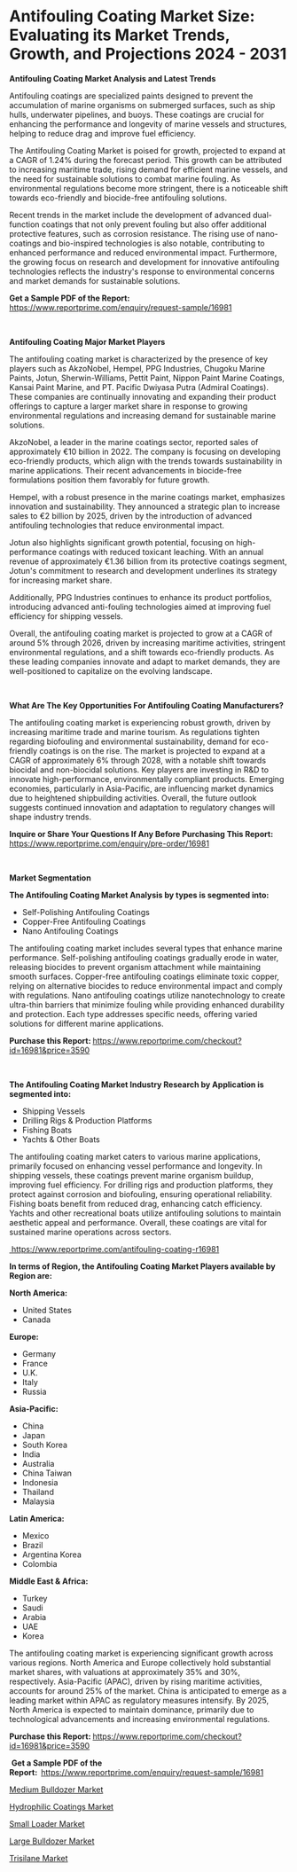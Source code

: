 <p><h1>Antifouling Coating Market Size: Evaluating its Market Trends, Growth, and Projections 2024 - 2031</h1></p><p><strong>Antifouling Coating Market Analysis and Latest Trends</strong></p>
<p><p>Antifouling coatings are specialized paints designed to prevent the accumulation of marine organisms on submerged surfaces, such as ship hulls, underwater pipelines, and buoys. These coatings are crucial for enhancing the performance and longevity of marine vessels and structures, helping to reduce drag and improve fuel efficiency.</p><p>The Antifouling Coating Market is poised for growth, projected to expand at a CAGR of 1.24% during the forecast period. This growth can be attributed to increasing maritime trade, rising demand for efficient marine vessels, and the need for sustainable solutions to combat marine fouling. As environmental regulations become more stringent, there is a noticeable shift towards eco-friendly and biocide-free antifouling solutions.</p><p>Recent trends in the market include the development of advanced dual-function coatings that not only prevent fouling but also offer additional protective features, such as corrosion resistance. The rising use of nano-coatings and bio-inspired technologies is also notable, contributing to enhanced performance and reduced environmental impact. Furthermore, the growing focus on research and development for innovative antifouling technologies reflects the industry's response to environmental concerns and market demands for sustainable solutions.</p></p>
<p><strong>Get a Sample PDF of the Report:&nbsp;</strong> <a href="https://www.reportprime.com/enquiry/request-sample/16981?utm_campaign=1941&utm_medium=2&utm_source=Github&utm_content=ia&utm_term=24122024&utm_id=antifouling-coating">https://www.reportprime.com/enquiry/request-sample/16981</a></p>
<p>&nbsp;</p>
<p><strong>Antifouling Coating Major Market Players</strong></p>
<p><p>The antifouling coating market is characterized by the presence of key players such as AkzoNobel, Hempel, PPG Industries, Chugoku Marine Paints, Jotun, Sherwin-Williams, Pettit Paint, Nippon Paint Marine Coatings, Kansai Paint Marine, and PT. Pacific Dwiyasa Putra (Admiral Coatings). These companies are continually innovating and expanding their product offerings to capture a larger market share in response to growing environmental regulations and increasing demand for sustainable marine solutions.</p><p>AkzoNobel, a leader in the marine coatings sector, reported sales of approximately €10 billion in 2022. The company is focusing on developing eco-friendly products, which align with the trends towards sustainability in marine applications. Their recent advancements in biocide-free formulations position them favorably for future growth.</p><p>Hempel, with a robust presence in the marine coatings market, emphasizes innovation and sustainability. They announced a strategic plan to increase sales to €2 billion by 2025, driven by the introduction of advanced antifouling technologies that reduce environmental impact.</p><p>Jotun also highlights significant growth potential, focusing on high-performance coatings with reduced toxicant leaching. With an annual revenue of approximately €1.36 billion from its protective coatings segment, Jotun's commitment to research and development underlines its strategy for increasing market share.</p><p>Additionally, PPG Industries continues to enhance its product portfolios, introducing advanced anti-fouling technologies aimed at improving fuel efficiency for shipping vessels.</p><p>Overall, the antifouling coating market is projected to grow at a CAGR of around 5% through 2026, driven by increasing maritime activities, stringent environmental regulations, and a shift towards eco-friendly products. As these leading companies innovate and adapt to market demands, they are well-positioned to capitalize on the evolving landscape.</p></p>
<p>&nbsp;</p>
<p><strong>What Are The Key Opportunities For Antifouling Coating Manufacturers?</strong></p>
<p><p>The antifouling coating market is experiencing robust growth, driven by increasing maritime trade and marine tourism. As regulations tighten regarding biofouling and environmental sustainability, demand for eco-friendly coatings is on the rise. The market is projected to expand at a CAGR of approximately 6% through 2028, with a notable shift towards biocidal and non-biocidal solutions. Key players are investing in R&D to innovate high-performance, environmentally compliant products. Emerging economies, particularly in Asia-Pacific, are influencing market dynamics due to heightened shipbuilding activities. Overall, the future outlook suggests continued innovation and adaptation to regulatory changes will shape industry trends.</p></p>
<p><strong>Inquire or Share Your Questions If Any Before Purchasing This Report:</strong> <a href="https://www.reportprime.com/enquiry/pre-order/16981?utm_campaign=1941&utm_medium=2&utm_source=Github&utm_content=ia&utm_term=24122024&utm_id=antifouling-coating">https://www.reportprime.com/enquiry/pre-order/16981</a></p>
<p>&nbsp;</p>
<p><strong>Market Segmentation</strong></p>
<p><strong>The Antifouling Coating Market Analysis by types is segmented into:</strong></p>
<p><ul><li>Self-Polishing Antifouling Coatings</li><li>Copper-Free Antifouling Coatings</li><li>Nano Antifouling Coatings</li></ul></p>
<p><p>The antifouling coating market includes several types that enhance marine performance. Self-polishing antifouling coatings gradually erode in water, releasing biocides to prevent organism attachment while maintaining smooth surfaces. Copper-free antifouling coatings eliminate toxic copper, relying on alternative biocides to reduce environmental impact and comply with regulations. Nano antifouling coatings utilize nanotechnology to create ultra-thin barriers that minimize fouling while providing enhanced durability and protection. Each type addresses specific needs, offering varied solutions for different marine applications.</p></p>
<p><strong>Purchase this Report:&nbsp;</strong><a href="https://www.reportprime.com/checkout?id=16981&price=3590&utm_campaign=1941&utm_medium=2&utm_source=Github&utm_content=ia&utm_term=24122024&utm_id=antifouling-coating">https://www.reportprime.com/checkout?id=16981&price=3590</a></p>
<p>&nbsp;</p>
<p><strong>The Antifouling Coating Market Industry Research by Application is segmented into:</strong></p>
<p><ul><li>Shipping Vessels</li><li>Drilling Rigs & Production Platforms</li><li>Fishing Boats</li><li>Yachts & Other Boats</li></ul></p>
<p><p>The antifouling coating market caters to various marine applications, primarily focused on enhancing vessel performance and longevity. In shipping vessels, these coatings prevent marine organism buildup, improving fuel efficiency. For drilling rigs and production platforms, they protect against corrosion and biofouling, ensuring operational reliability. Fishing boats benefit from reduced drag, enhancing catch efficiency. Yachts and other recreational boats utilize antifouling solutions to maintain aesthetic appeal and performance. Overall, these coatings are vital for sustained marine operations across sectors.</p></p>
<p><a href="https://www.reportprime.com/antifouling-coating-r16981?utm_campaign=1941&utm_medium=2&utm_source=Github&utm_content=ia&utm_term=24122024&utm_id=antifouling-coating">&nbsp;https://www.reportprime.com/antifouling-coating-r16981</a></p>
<p><strong>In terms of Region, the Antifouling Coating Market Players available by Region are:</strong></p>
<p>
    <p> <strong> North America: </strong>
        <ul>
            <li>United States</li>
            <li>Canada</li>
        </ul>
        </p> 
    <p> <strong> Europe: </strong>
        <ul>
            <li>Germany</li>
            <li>France</li>
            <li>U.K.</li>
            <li>Italy</li>
            <li>Russia</li>
        </ul>
        </p> 
    <p> <strong> Asia-Pacific: </strong>
        <ul>
            <li>China</li>
            <li>Japan</li>
            <li>South Korea</li>
            <li>India</li>
            <li>Australia</li>
            <li>China Taiwan</li>
            <li>Indonesia</li>
            <li>Thailand</li>
            <li>Malaysia</li>
        </ul>
        </p> 
    <p> <strong> Latin America: </strong>
        <ul>
            <li>Mexico</li>
            <li>Brazil</li>
            <li>Argentina Korea</li>
            <li>Colombia</li>
        </ul>
        </p> 
    <p> <strong> Middle East & Africa: </strong>
        <ul>
            <li>Turkey</li>
            <li>Saudi</li>
            <li>Arabia</li>
            <li>UAE</li>
            <li>Korea</li>
        </ul>
    </p>
    </p>
<p><p>The antifouling coating market is experiencing significant growth across various regions. North America and Europe collectively hold substantial market shares, with valuations at approximately 35% and 30%, respectively. Asia-Pacific (APAC), driven by rising maritime activities, accounts for around 25% of the market. China is anticipated to emerge as a leading market within APAC as regulatory measures intensify. By 2025, North America is expected to maintain dominance, primarily due to technological advancements and increasing environmental regulations.</p></p>
<p><strong>Purchase this Report: </strong><a href="https://www.reportprime.com/checkout?id=16981&price=3590&utm_campaign=1941&utm_medium=2&utm_source=Github&utm_content=ia&utm_term=24122024&utm_id=antifouling-coating">https://www.reportprime.com/checkout?id=16981&price=3590</a></p>
<p>&nbsp;<strong>Get a Sample PDF of the Report:&nbsp;&nbsp;</strong><a href="https://www.reportprime.com/enquiry/request-sample/16981?utm_campaign=1941&utm_medium=2&utm_source=Github&utm_content=ia&utm_term=24122024&utm_id=antifouling-coating">https://www.reportprime.com/enquiry/request-sample/16981</a></p>
<p><strong></strong></p>
<p><p><a href="https://www.linkedin.com/pulse/insights-medium-bulldozer-market-analysis-growth-factors-jmpoe?utm_campaign=1941&utm_medium=2&utm_source=Github&utm_content=ia&utm_term=24122024&utm_id=antifouling-coating">Medium Bulldozer Market</a></p><p><a href="https://github.com/mahnoor2003/Market-Research-Report-List-6/blob/main/hydrophilic-coatings-market.md?utm_campaign=1941&utm_medium=2&utm_source=Github&utm_content=ia&utm_term=24122024&utm_id=antifouling-coating">Hydrophilic Coatings Market</a></p><p><a href="https://www.linkedin.com/pulse/small-loader-market-report-exploring-growth-trends-revenue-mhjwe?utm_campaign=1941&utm_medium=2&utm_source=Github&utm_content=ia&utm_term=24122024&utm_id=antifouling-coating">Small Loader Market</a></p><p><a href="https://www.linkedin.com/pulse/theglobal-large-bulldozer-market-sizeenormousand-growthrate-o8hve?utm_campaign=1941&utm_medium=2&utm_source=Github&utm_content=ia&utm_term=24122024&utm_id=antifouling-coating">Large Bulldozer Market</a></p><p><a href="https://www.linkedin.com/pulse/projected-revenue-market-growth-trisilane-industry-111-cagr-begff?utm_campaign=1941&utm_medium=2&utm_source=Github&utm_content=ia&utm_term=24122024&utm_id=antifouling-coating">Trisilane Market</a></p></p>
